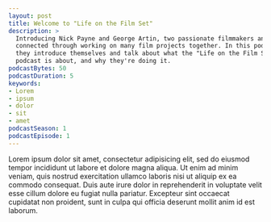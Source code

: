 ```yaml
---
layout: post
title: Welcome to "Life on the Film Set"
description: >
  Introducing Nick Payne and George Artin, two passionate filmmakers and friends
  connected through working on many film projects together. In this podcast, 
  they introduce themselves and talk about what the "Life on the Film Set" 
  podcast is about, and why they're doing it.
podcastBytes: 50
podcastDuration: 5
keywords:
- Lorem
- ipsum
- dolor
- sit
- amet
podcastSeason: 1
podcastEpisode: 1
---
```


Lorem ipsum dolor sit amet, consectetur adipisicing elit, sed do eiusmod
tempor incididunt ut labore et dolore magna aliqua. Ut enim ad minim veniam,
quis nostrud exercitation ullamco laboris nisi ut aliquip ex ea commodo
consequat. Duis aute irure dolor in reprehenderit in voluptate velit esse
cillum dolore eu fugiat nulla pariatur. Excepteur sint occaecat cupidatat non
proident, sunt in culpa qui officia deserunt mollit anim id est laborum.
